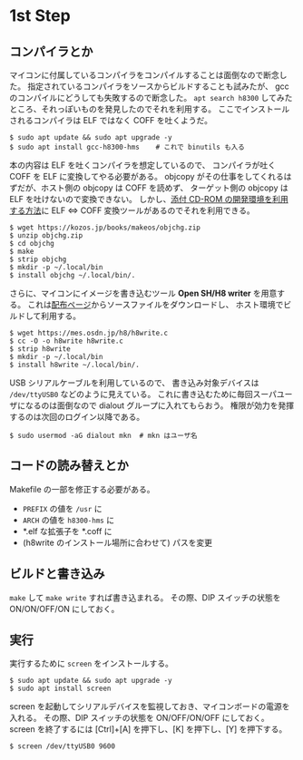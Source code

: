 # 1st Step

## コンパイラとか

マイコンに付属しているコンパイラをコンパイルすることは面倒なので断念した。
指定されているコンパイラをソースからビルドすることも試みたが、
gcc のコンパイルにどうしても失敗するので断念した。
`apt search h8300` してみたところ、それっぽいものを発見したのでそれを利用する。
ここでインストールされるコンパイラは ELF ではなく COFF を吐くようだ。

```console
$ sudo apt update && sudo apt upgrade -y
$ sudo apt install gcc-h8300-hms	# これで binutils も入る
```

本の内容は ELF を吐くコンパイラを想定しているので、
コンパイラが吐く COFF を ELF に変換してやる必要がある。
objcopy がその仕事をしてくれるはずだが、ホスト側の objcopy は COFF を読めず、
ターゲット側の objcopy は ELF を吐けないので変換できない。
しかし、[添付 CD-ROM の開発環境を利用する方法][objchg]に
ELF ⇔ COFF 変換ツールがあるのでそれを利用できる。

```console
$ wget https://kozos.jp/books/makeos/objchg.zip
$ unzip objchg.zip
$ cd objchg
$ make
$ strip objchg
$ mkdir -p ~/.local/bin
$ install objchg ~/.local/bin/.
```

さらに、マイコンにイメージを書き込むツール **Open SH/H8 writer** を用意する。
これは[配布ページ][h8write]からソースファイルをダウンロードし、
ホスト環境でビルドして利用する。

```console
$ wget https://mes.osdn.jp/h8/h8write.c
$ cc -O -o h8write h8write.c
$ strip h8write
$ mkdir -p ~/.local/bin
$ install h8write ~/.local/bin/.
```

USB シリアルケーブルを利用しているので、
書き込み対象デバイスは `/dev/ttyUSB0` などのように見えている。
これに書き込むために毎回スーパユーザになるのは面倒なので
dialout グループに入れてもらおう。
権限が効力を発揮するのは次回のログイン以降である。

```console
$ sudo usermod -aG dialout mkn	# mkn はユーザ名
```

## コードの読み替えとか

Makefile の一部を修正する必要がある。

- `PREFIX` の値を `/usr` に
- `ARCH` の値を `h8300-hms` に
- \*.elf な拡張子を \*.coff に
- (h8write のインストール場所に合わせて) パスを変更

## ビルドと書き込み

`make` して `make write` すれば書き込まれる。
その際、DIP スイッチの状態を ON/ON/OFF/ON にしておく。

## 実行

実行するために `screen` をインストールする。

```console
$ sudo apt update && sudo apt upgrade -y
$ sudo apt install screen
```

screen を起動してシリアルデバイスを監視しておき、マイコンボードの電源を入れる。
その際、DIP スイッチの状態を ON/OFF/ON/OFF にしておく。
screen を終了するには [Ctrl]+[A] を押下し、[K] を押下し、[Y] を押下する。

```console
$ screen /dev/ttyUSB0 9600
```

[objchg]:  https://kozos.jp/books/makeos/objchg.html
[h8write]: https://mes.osdn.jp/h8/writer-j.html
